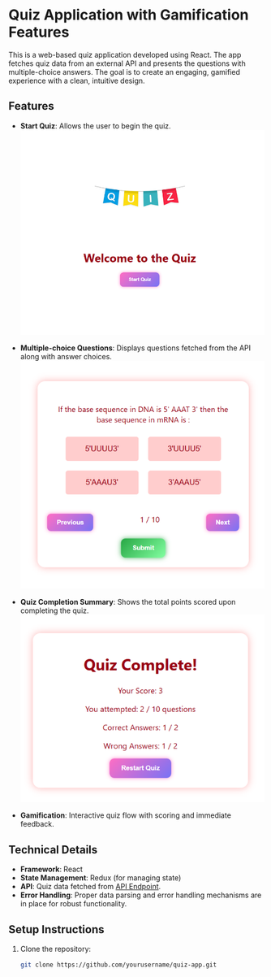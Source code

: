 # Quiz Application with Gamification Features

This is a web-based quiz application developed using React. The app fetches quiz data from an external API and presents the questions with multiple-choice answers. The goal is to create an engaging, gamified experience with a clean, intuitive design.

## Features
- **Start Quiz**: Allows the user to begin the quiz.  
  ![Start Page](./src/assets/Screenshot%202025-02-02%20223411.png)

- **Multiple-choice Questions**: Displays questions fetched from the API along with answer choices.
![Multiple-choice Questions](./src/assets/Screenshot%202025-02-02%20223528.png)
- **Quiz Completion Summary**: Shows the total points scored upon completing the quiz.
![Quiz Completion Summary](./src/assets/Screenshot%202025-02-02%20223604.png)
- **Gamification**: Interactive quiz flow with scoring and immediate feedback.

## Technical Details
- **Framework**: React
- **State Management**: Redux (for managing state)
- **API**: Quiz data fetched from [API Endpoint](https://api.jsonserve.com/Uw5CrX).
- **Error Handling**: Proper data parsing and error handling mechanisms are in place for robust functionality.

## Setup Instructions

1. Clone the repository:
   ```bash
   git clone https://github.com/yourusername/quiz-app.git
